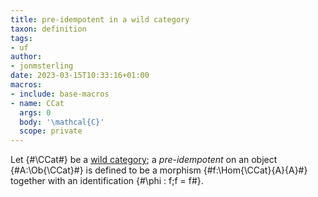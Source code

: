 ```yaml
---
title: pre-idempotent in a wild category
taxon: definition
tags:
- uf
author:
- jonmsterling
date: 2023-03-15T10:33:16+01:00
macros:
- include: base-macros
- name: CCat
  args: 0
  body: '\mathcal{C}'
  scope: private
---
```


Let {#\CCat#} be a [wild category](jms-0037); a *pre-idempotent* on an object {#A:\Ob{\CCat}#} is defined to be a morphism {#f:\Hom{\CCat}{A}{A}#} together with an identification {#\phi : f;f = f#}.
